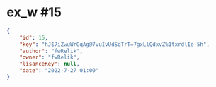
# ex_w #15
                
```JSON
{
    "id": 15,
    "key": "hJ$7iZwuWrOqAg@7vuIvUdSqTrT=7gxLlQdxvZ%1txrdlIe-5h",
    "author": "fwRelik",
    "owner": "fwRelik",
    "lisanceKey": null,
    "date": "2022-7-27 01:00"
}
```
